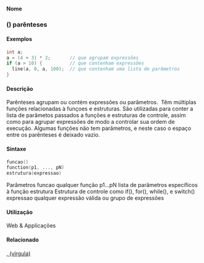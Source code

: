
#### Nome
### () parênteses

#### Exemplos

```pde
int a; 
a = (4 + 3) * 2;       // que agrupam expressões
if (a > 10) {          // que contenham expressões
  line(a, 0, a, 100);  // que contenham uma lista de parâmetros
} 

```

#### Descrição
Parênteses agrupam ou contém
expressões ou parâmetros.  Têm múltiplas
funções relacionadas à funçoes e
estruturas. São utilizadas para conter a lista de
parâmetos passados a funções e estruturas de
controle, assim como para agrupar expressões de modo a controlar
sua ordem de execução. Algumas funções
não tem parâmetros, e neste caso o espaço entre os
parênteses é deixado vazio.<small><span style="font-style: italic;"></span></small>

#### Sintaxe
```pde
funcao()
function(p1, ..., pN)
estrutura(expressao)

```
Parâmetros
funcao
qualquer função
p1...pN
lista de parâmetros específicos à função
estrutura
Estrutura de controle como if(), for(), while(), e switch()
expressao
qualquer expressão válida ou grupo de expressões

#### Utilização

	
Web & Applicações

#### Relacionado
[, (vírgula)](comma)
